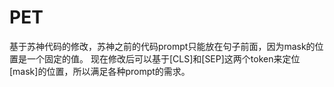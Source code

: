 # PET
基于苏神代码的修改，苏神之前的代码prompt只能放在句子前面，因为mask的位置是一个固定的值。
现在修改后可以基于[CLS]和[SEP]这两个token来定位[mask]的位置，所以满足各种prompt的需求。
